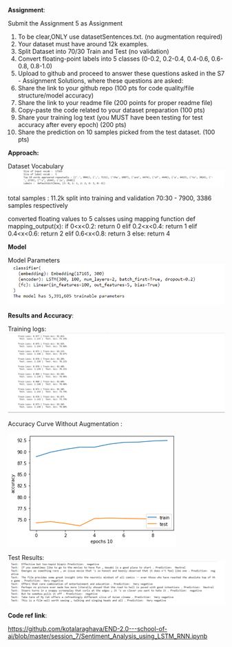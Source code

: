 ﻿**Assignment**:

Submit the Assignment 5 as Assignment 
1. To be clear,ONLY use datasetSentences.txt. (no augmentation required)
2. Your dataset must have around 12k examples.
3. Split Dataset into 70/30 Train and Test (no validation)
4. Convert floating-point labels into 5 classes (0-0.2, 0.2-0.4, 0.4-0.6, 0.6-0.8, 0.8-1.0) 
5. Upload to github and proceed to answer these questions asked in the S7 - Assignment Solutions, where these questions are asked:
6. Share the link to your github repo (100 pts for code quality/file structure/model accuracy)
7. Share the link to your readme file (200 points for proper readme file)
8. Copy-paste the code related to your dataset preparation (100 pts)
9. Share your training log text (you MUST have been testing for test accuracy after every epoch) (200 pts)
10. Share the prediction on 10 samples picked from the test dataset. (100 pts)

**Approach:**

Dataset Vocabulary
![Dataset Vocabulary](https://github.com/JahnaviRamagiri/END2.0/blob/main/Session-5%20Sentiment%20Analysis%20using%20LSTM%20RNN/images/vocabulary.png)

total samples : 11.2k
split into training and validation 70:30 - 7900, 3386 samples respectively

converted floating values to 5 calsses using mapping function 
def mapping_output(x):
  if 0<x<0.2:
    return 0
  elif 0.2<x<0.4:
    return 1
  elif 0.4<x<0.6:
    return 2
  elif 0.6<x<0.8:
    return 3
  else:
    return 4

**Model** 

Model Parameters
![Model Parameters](https://github.com/JahnaviRamagiri/END2.0/blob/main/Session-5%20Sentiment%20Analysis%20using%20LSTM%20RNN/images/model_param.png)

**Results and Accuracy**:


Training logs:
![Training logs](https://github.com/kotalaraghava/END-2.0---school-of-ai/blob/master/session_7/images/training_log.png)


Accuracy Curve Without Augmentation : 

![accuracy curve without augmentation](https://github.com/kotalaraghava/END-2.0---school-of-ai/blob/master/session_7/images/accuracy_image.png)



Test Results:
![image](https://github.com/JahnaviRamagiri/END2.0/blob/main/Session-5%20Sentiment%20Analysis%20using%20LSTM%20RNN/images/test_results.PNG)


**Code ref link**:

https://github.com/kotalaraghava/END-2.0---school-of-ai/blob/master/session_7/Sentiment_Analysis_using_LSTM_RNN.ipynb
